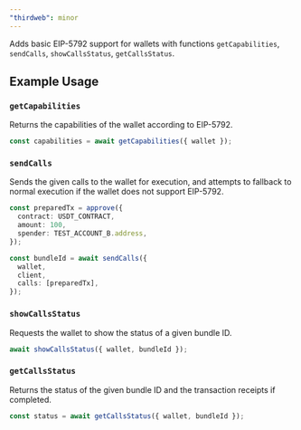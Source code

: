 ```yaml
---
"thirdweb": minor
---
```


Adds basic EIP-5792 support for wallets with functions `getCapabilities`, `sendCalls`, `showCallsStatus`, `getCallsStatus`.

## Example Usage

### `getCapabilities`

Returns the capabilities of the wallet according to EIP-5792.

```ts
const capabilities = await getCapabilities({ wallet });
```

### `sendCalls`

Sends the given calls to the wallet for execution, and attempts to fallback to normal execution if the wallet does not support EIP-5792.

```ts
const preparedTx = approve({
  contract: USDT_CONTRACT,
  amount: 100,
  spender: TEST_ACCOUNT_B.address,
});

const bundleId = await sendCalls({
  wallet,
  client,
  calls: [preparedTx],
});
```

### `showCallsStatus`

Requests the wallet to show the status of a given bundle ID.

```ts
await showCallsStatus({ wallet, bundleId });
```

### `getCallsStatus`

Returns the status of the given bundle ID and the transaction receipts if completed.

```ts
const status = await getCallsStatus({ wallet, bundleId });
```
